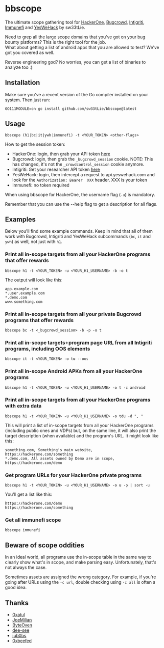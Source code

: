 # bbscope
The ultimate scope gathering tool for [HackerOne](https://hackerone.com/), [Bugcrowd](https://bugcrowd.com/), [Intigriti](https://intigriti.com), [Immunefi](https://immunefi.com/) and [YesWeHack](https://yeswehack.com/) by sw33tLie.

Need to grep all the large scope domains that you've got on your bug bounty platforms? This is the right tool for the job.  
What about getting a list of android apps that you are allowed to test? We've got you covered as well.

Reverse engineering god? No worries, you can get a list of binaries to analyze too :)

## Installation
Make sure you've a recent version of the Go compiler installed on your system.
Then just run:
```
GO111MODULE=on go install github.com/sw33tLie/bbscope@latest
```

## Usage
```
bbscope (h1|bc|it|ywh|immunefi) -t <YOUR_TOKEN> <other-flags>
```
How to get the session token:
- HackerOne: login, then grab your API token [here](https://hackerone.com/settings/api_token/edit)
- Bugcrowd: login, then grab the `_bugcrowd_session` cookie. NOTE: This has changed, it's not the `_crowdcontrol_session` cookie anymore.
- Intigriti: Get your researcher API token [here](https://app.intigriti.com/researcher/personal-access-tokens)
- YesWeHack: login, then intercept a request to api.yeswehack.com and look for the `Authorization: Bearer  XXX` header. XXX is your token
- Immunefi: no token required

When using bbscope for HackerOne, the username flag (`-u`) is mandatory.

Remember that you can use the --help flag to get a description for all flags.

## Examples
Below you'll find some example commands.
Keep in mind that all of them work with Bugcrowd, Intigriti and YesWeHack subcommands (`bc`, `it` and `ywh`) as well, not just with `h1`.

### Print all in-scope targets from all your HackerOne programs that offer rewards
```
bbscope h1 -t <YOUR_TOKEN> -u <YOUR_H1_USERNAME> -b -o t
```
The output will look like this:
```
app.example.com
*.user.example.com
*.demo.com
www.something.com
```

### Print all in-scope targets from all your private Bugcrowd programs that offer rewards
```
bbscope bc -t <_bugcrowd_session> -b -p -o t
```

### Print all in-scope targets+program page URL from all Intigriti programs, including OOS elements
```
bbscope it -t <YOUR_TOKEN> -o tu --oos
```

### Print all in-scope Android APKs from all your HackerOne programs
```
bbscope h1 -t <YOUR_TOKEN> -u <YOUR_H1_USERNAME> -o t -c android
```

### Print all in-scope targets from all your HackerOne programs with extra data

```
bbscope h1 -t <YOUR_TOKEN> -u <YOUR_H1_USERNAME> -o tdu -d ", "
```

This will print a list of in-scope targets from all your HackerOne programs (including public ones and VDPs) but, on the same line, it will also print the target description (when available) and the program's URL.
It might look like this:
```
something.com, Something's main website, https://hackerone.com/something
*.demo.com, All assets owned by Demo are in scope, https://hackerone.com/demo
```
### Get program URLs for your HackerOne private programs

```
bbscope h1 -t <YOUR_TOKEN> -u <YOUR_H1_USERNAME> -o u -p | sort -u
```
You'll get a list like this:
```
https://hackerone.com/demo
https://hackerone.com/something
```

### Get all immunefi scope

```
bbscope immunefi
```

## Beware of scope oddities
In an ideal world, all programs use the in-scope table in the same way to clearly show what's in scope, and make parsing easy.
Unfortunately, that's not always the case.

Sometimes assets are assigned the wrong category.
For example, if you're going after URLs using the `-c url`, double checking using `-c all` is often a good idea.

## Thanks
- [0xatul](https://github.com/0xatul)
- [JoeMilian](https://github.com/JoeMilian)
- [ByteOven](https://github.com/ByteOven)
- [dee-see](https://gitlab.com/dee-see)
- [jub0bs](https://jub0bs.com)
- [0xbeefed](https://github.com/0xbeefed)
